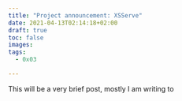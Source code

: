 ```yaml
---
title: "Project announcement: XSServe"
date: 2021-04-13T02:14:18+02:00
draft: true
toc: false
images:
tags:
  - 0x03

---
```


This will be a very brief post, mostly I am writing to 